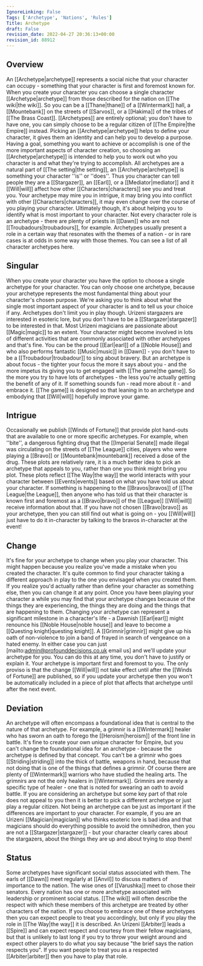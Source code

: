 ```yaml
---
IgnoreLinking: False
Tags: ['Archetype', 'Nations', 'Rules']
Title: Archetype
draft: False
revision_date: 2022-04-27 20:36:13+00:00
revision_id: 88912
---
```


## Overview
An [[Archetype|archetype]] represents a social niche that your character can occupy - something that your character is first and foremost known for. When you create your character you can choose a single character [[Archetype|archetype]] from those described for the nation on [[The wiki|the wiki]]. So you can be a [[Thane|thane]] of a [[Wintermark]] hall, a [[Mountebank]] on the streets of [[Sarvos]], or a [[Hakima]] of the tribes of [[The Brass Coast]].
[[Archetypes]] are entirely optional; you don't have to have one, you can simply choose to be a regular citizen of [[The Empire|the Empire]] instead. Picking an [[Archetype|archetype]] helps to define your character, it gives them an identity and can help you to develop a purpose. Having a goal, something you want to achieve or accomplish is one of the more important aspects of character creation, so choosing an [[Archetype|archetype]] is intended to help you to work out who you character is and what they're trying to accomplish.
All archetypes are a natural part of [[The setting|the setting]], an [[Archetype|archetype]] is something your character ''is'' or ''does''. Thus you character can tell people they are a [[Stargazer]], an [[Earl]], or a [[Mediator|mediator]] and it [[Will|will]] affect how other [[Characters|characters]] see you and treat you. Your archetype may mire you in intrigue, it may bring you into conflict with other [[Characters|characters]], it may even change over the course of you playing your character. Ultimately though, it's about helping you to identify what is most important to your character.
Not every character role is an archetype - there are plenty of priests in [[Dawn]] who are not [[Troubadours|troubadours]], for example. Archetypes usually present a role in a certain way that resonates with the themes of a nation - or in rare cases is at odds in some way with those themes.
You can see a list of all character archetypes here.
## Singular
When you create your character you have the option to choose a single archetype for your character. You can only choose one archetype, because your archetype represents the most fundamental thing about your character's chosen purpose. We're asking you to think about what the single most important aspect of your character is and to tell us your choice if any.
Archetypes don't limit you in play though. Urizeni stargazers are interested in esoteric lore, but you don't have to be a [[Stargazer|stargazer]] to be interested in that. Most Urizeni magicians are passionate about [[Magic|magic]] to an extent. Your character might become involved in lots of different activities that are commonly associated with other archetypes and that's fine. You can be the proud [[Earl|earl]] of a [[Noble House]] and who also performs fantastic [[Music|music]] in [[Dawn]] - you don't have to be a [[Troubadour|troubadour]] to sing about bravery.
But an archetype is about focus - the tighter your focus the more it says about you - and the more impetus its giving you to get engaged with [[The game|the game]]. So the more you try to have lots of archetypes - the less you're actually getting the benefit of any of it. If something sounds fun - read more about it - and embrace it. [[The game]] is designed so that leaning in to an archetype and embodying that [[Will|will]] hopefully improve your game.
## Intrigue
Occasionally we publish [[Winds of Fortune]] that provide plot hand-outs that are available to one or more specific archetypes. For example, when ''bite'', a dangerous fighting drug that the [[Imperial Senate]] made illegal was circulating on the streets of [[The League]] cities, players who were playing a [[Bravo]] or [[Mountebank|mountebank]] received a dose of the drug. These plots are relatively rare, it is a much better idea to pick an archetype that appeals to you, rather than one you think might bring you plot.
These plots reflect [[The Way|the way]] the world interacts with your character between [[Events|events]] based on what you have told us about your character. If something is happening to the [[Bravos|bravos]] of [[The League|the League]], then anyone who has told us that their character is known first and foremost as a [[Bravo|bravo]] of the [[League]] [[Will|will]] receive information about that.
If you have not chosen [[Bravo|bravo]] as your archetype, then you can still find out what is going on - you [[Will|will]] just have to do it in-character by talking to the bravos in-character at the event!
## Change
It's fine for your archetype to change when you play your character. This might happen because you realize you've made a mistake when you created the character. It's quite common to find your character taking a different approach in play to the one you envisaged when you created them. If you realize you'd actually rather than define your character as something else, then you can change it at any point.
Once you have been playing your character a while you may find that your archetype changes because of the things they are experiencing, the things they are doing and the things that are happening to them. Changing your archetype can represent a significant milestone in a character's life - a Dawnish [[Earl|earl]] might renounce his [[Noble House|noble house]] and leave to become a [[Questing knight|questing knight]]. A [[Grimnir|grimnir]] might give up his oath of non-violence to join a band of frayed in search of vengeance on a hated enemy.
In either case you can just [mailto:admin@profounddecisions.co.uk email us] and we'll update your archetype for you. You can do this at any time, you don't have to justify or explain it. Your archetype is important first and foremost to you. The only proviso is that the change [[Will|will]] not take effect until after the [[Winds of Fortune]] are published, so if you update your archetype then you won't be automatically included in a piece of plot that affects that archetype until after the next event.
## Deviation
An archetype will often encompass a foundational idea that is central to the nature of that archetype. For example, a grimnir is a [[Wintermark]] healer who has sworn an oath to forego the [[Heroism|heroism]] of the front line in battle. It's fine to create your own unique character for Empire, but you can't change the foundational idea for an archetype - because the archetype is defined by that concept. You can't be a grimnir who goes [[Striding|striding]] into the thick of battle, weapons in hand, because that not doing that is one of the things that defines a grimnir.
Of course there are plenty of [[Wintermark]] warriors who have studied the healing arts. The grimnirs are not the only healers in [[Wintermark]]. Grimnirs are merely a specific type of healer - one that is noted for swearing an oath to avoid battle. If you are considering an archetype but some key part of that role does not appeal to you then it is better to pick a different archetype or just play a regular citizen. Not being an archetype can be just as important if the differences are important to your character. For example, if you are an Urizeni [[Magician|magician]] who thinks esoteric lore is bad idea and that magicians should do everything possible to avoid the omnihedron, then you are not a [[Stargazer|stargazer]] - but your character clearly cares about the stargazers, about the things they are up and about trying to stop them!
## Status
Some archetypes have significant social status associated with them. The earls of [[Dawn]] meet regularly at [[Anvil]] to discuss matters of importance to the nation. The wise ones of [[Varushka]] meet to chose their senators. Every nation has one or more archetype associated with leadership or prominent social status.
[[The wiki]] will often describe the respect with which these members of this archetype are treated by other characters of the nation. If you choose to embrace one of these archetypes then you can expect people to treat you accordingly, but only if you play the role in [[The Way|the way]] it is described. An Urizeni [[Arbiter]] leads a [[Spire]] and can expect respect and courtesy from their fellow magicians, but that is unlikely to last long if you try to throw your weight around and expect other players to do what you say because "the brief says the nation respects you". If you want people to treat you as a respected [[Arbiter|arbiter]] then you have to play that role.